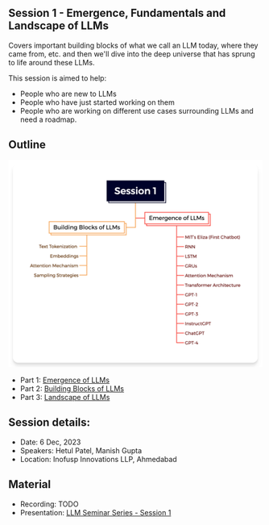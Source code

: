 ## Session 1 - Emergence, Fundamentals and Landscape of LLMs

Covers important building blocks of what we call an LLM today, where they came from, etc. and then we'll dive into the deep universe that has sprung to life around these LLMs.

This session is aimed to help:
* People who are new to LLMs
* People who have  just started working on them
* People who are working on different use cases surrounding LLMs and need a roadmap.

## Outline

![Session 1](../images/home_page/Session%201.png)

* Part 1: [Emergence of LLMs](part_1_emergence_of_llms)
* Part 2: [Building Blocks of LLMs](part_2_building_blocks_of_llms)
* Part 3: [Landscape of LLMs](part_3_landscape_of_llms)

## Session details:

* Date: 6 Dec, 2023
* Speakers: Hetul Patel, Manish Gupta
* Location: Inofusp Innovations LLP, Ahmedabad

## Material

* Recording: TODO
* Presentation: [LLM Seminar Series - Session 1](https://www.canva.com/design/DAFypvc2pwc/u6-4xbx3ELYMcufIg-rShw/view?utm_content=DAFypvc2pwc&utm_campaign=designshare&utm_medium=link&utm_source=editor)